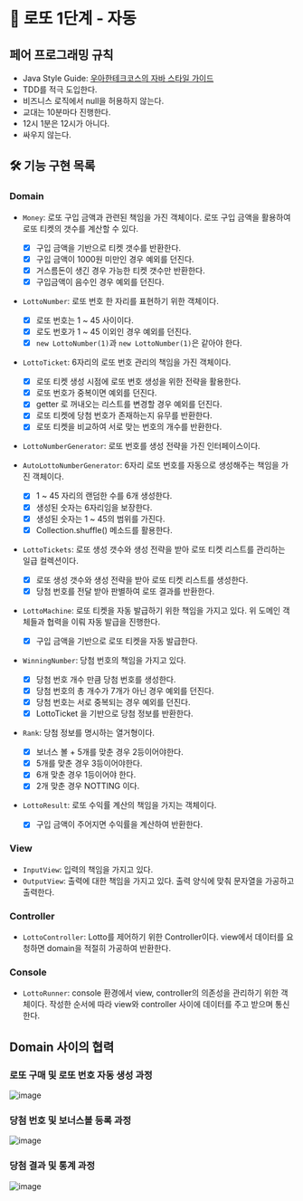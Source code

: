 # 🚀 로또 1단계 - 자동

## 페어 프로그래밍 규칙
* Java Style Guide: [우아한테크코스의 자바 스타일 가이드](https://github.com/woowacourse/woowacourse-docs/tree/master/styleguide/java)
* TDD를 적극 도입한다.
* 비즈니스 로직에서 null을 허용하지 않는다.
* 교대는 10분마다 진행한다.
* 12시 1분은 12시가 아니다.
* 싸우지 않는다.

## 🛠 기능 구현 목록

### Domain

* `Money`: 로또 구입 금액과 관련된 책임을 가진 객체이다. 로또 구입 금액을 활용하여 로또 티켓의 갯수를 계산할 수 있다.
  * [x] 구입 금액을 기반으로 티켓 갯수를 반환한다.
  * [x] 구입 금액이 1000원 미만인 경우 예외를 던진다.
  * [x] 거스름돈이 생긴 경우 가능한 티켓 갯수만 반환한다.
  * [x] 구입금액이 음수인 경우 예외를 던진다.

* `LottoNumber`: 로또 번호 한 자리를 표현하기 위한 객체이다.
  * [x] 로또 번호는 1 ~ 45 사이이다.
  * [x] 로도 번호가 1 ~ 45 이외인 경우 예외를 던진다.
  * [x] `new LottoNumber(1)`과 `new LottoNumber(1)`은 같아야 한다.

* `LottoTicket`: 6자리의 로또 번호 관리의 책임을 가진 객체이다.
  * [x] 로또 티켓 생성 시점에 로또 번호 생성을 위한 전략을 활용한다.
  * [x] 로또 번호가 중복이면 예외를 던진다.
  * [x] getter 로 꺼내오는 리스트를 변경할 경우 예외를 던진다.
  * [x] 로또 티켓에 당첨 번호가 존재하는지 유무를 반환한다.
  * [x] 로또 티켓을 비교하여 서로 맞는 번호의 개수를 반환한다.

* `LottoNumberGenerator`: 로또 번호를 생성 전략을 가진 인터페이스이다.

* `AutoLottoNumberGenerator`: 6자리 로또 번호를 자동으로 생성해주는 책임을 가진 객체이다.
  * [x] 1 ~ 45 자리의 랜덤한 수를 6개 생성한다.
  * [x] 생성된 숫자는 6자리임을 보장한다.
  * [x] 생성된 숫자는 1 ~ 45의 범위를 가진다.
  * [x] Collection.shuffle() 메소드를 활용한다.

* `LottoTickets`: 로또 생성 갯수와 생성 전략을 받아 로또 티켓 리스트를 관리하는 일급 컬렉션이다.
  * [x] 로또 생성 갯수와 생성 전략을 받아 로또 티켓 리스트를 생성한다.
  * [x] 당첨 번호를 전달 받아 판별하여 로또 결과를 반환한다.

* `LottoMachine`: 로또 티켓을 자동 발급하기 위한 책임을 가지고 있다. 위 도메인 객체들과 협력을 이뤄 자동 발급을 진행한다.
  * [x] 구입 금액을 기반으로 로또 티켓을 자동 발급한다.

* `WinningNumber`: 당첨 번호의 책임을 가지고 있다.
  * [x] 당첨 번호 개수 만큼 당첨 번호를 생성한다.
  * [x] 당첨 번호의 총 개수가 7개가 아닌 경우 예외를 던진다.
  * [x] 당첨 번호는 서로 중복되는 경우 예외를 던진다.
  * [x] LottoTicket 을 기반으로 당첨 정보를 반환한다.

* `Rank`: 당첨 정보를 명시하는 열거형이다.
  * [x] 보너스 볼 + 5개를 맞춘 경우 2등이어야한다.
  * [x] 5개를 맞춘 경우 3등이어야한다.
  * [x] 6개 맞춘 경우 1등이어야 한다.
  * [x] 2개 맞춘 경우 NOTTING 이다.

* `LottoResult`: 로또 수익률 계산의 책임을 가지는 객체이다.
  * [x] 구입 금액이 주어지면 수익률을 계산하여 반환한다.

### View

* `InputView`: 입력의 책임을 가지고 있다.
* `OutputView`: 출력에 대한 책임을 가지고 있다. 출력 양식에 맞춰 문자열을 가공하고 출력한다.

### Controller

* `LottoController`: Lotto를 제어하기 위한 Controller이다. view에서 데이터를 요청하면 domain을 적절히 가공하여 반환한다.

### Console

* `LottoRunner`: console 환경에서 view, controller의 의존성을 관리하기 위한 객체이다. 
작성한 순서에 따라 view와 controller 사이에 데이터를 주고 받으며 통신한다.

## Domain 사이의 협력

### 로또 구매 및 로또 번호 자동 생성 과정
![image](https://user-images.githubusercontent.com/59357153/155840805-f200b9ba-c436-49bc-b13e-d619522cc507.png)

### 당첨 번호 및 보너스볼 등록 과정
![image](https://user-images.githubusercontent.com/59357153/155840810-7952fb32-24c8-4b30-b7d4-36cd536f4e54.png)

### 당첨 결과 및 통계 과정
![image](https://user-images.githubusercontent.com/59357153/155840839-f49c22cb-2621-414b-8157-36363035feb2.png)

